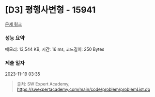 # [D3] 평행사변형 - 15941 

[문제 링크](https://swexpertacademy.com/main/code/problem/problemDetail.do?contestProbId=AYVgOZEKOpcDFAQK) 

### 성능 요약

메모리: 13,544 KB, 시간: 16 ms, 코드길이: 250 Bytes

### 제출 일자

2023-11-19 03:35



> 출처: SW Expert Academy, https://swexpertacademy.com/main/code/problem/problemList.do
